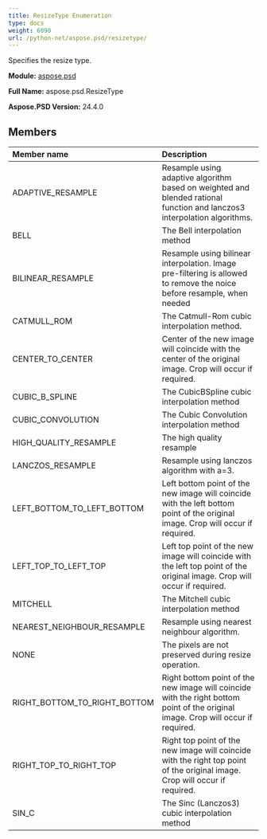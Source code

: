 ```yaml
---
title: ResizeType Enumeration
type: docs
weight: 6090
url: /python-net/aspose.psd/resizetype/
---
```


Specifies the resize type.

**Module:** [aspose.psd](/psd/python-net/aspose.psd/)

**Full Name:** aspose.psd.ResizeType

**Aspose.PSD Version:** 24.4.0

## **Members**
| **Member name** | **Description** |
| :- | :- |
| ADAPTIVE_RESAMPLE | Resample using adaptive algorithm based on weighted and blended rational function and lanczos3 interpolation algorithms. |
| BELL | The Bell interpolation method |
| BILINEAR_RESAMPLE | Resample using bilinear interpolation. Image pre-filtering is allowed to remove the noice before resample, when needed |
| CATMULL_ROM | The Catmull-Rom cubic interpolation method. |
| CENTER_TO_CENTER | Center of the new image will coincide with the center of the original image. Crop will occur if required. |
| CUBIC_B_SPLINE | The CubicBSpline cubic interpolation method |
| CUBIC_CONVOLUTION | The Cubic Convolution interpolation method |
| HIGH_QUALITY_RESAMPLE | The high quality resample |
| LANCZOS_RESAMPLE | Resample using lanczos algorithm with a=3. |
| LEFT_BOTTOM_TO_LEFT_BOTTOM | Left bottom point of the new image will coincide with the left bottom point of the original image. Crop will occur if required. |
| LEFT_TOP_TO_LEFT_TOP | Left top point of the new image will coincide with the left top point of the original image. Crop will occur if required. |
| MITCHELL | The Mitchell cubic interpolation method |
| NEAREST_NEIGHBOUR_RESAMPLE | Resample using nearest neighbour algorithm. |
| NONE | The pixels are not preserved during resize operation. |
| RIGHT_BOTTOM_TO_RIGHT_BOTTOM | Right bottom point of the new image will coincide with the right bottom point of the original image. Crop will occur if required. |
| RIGHT_TOP_TO_RIGHT_TOP | Right top point of the new image will coincide with the right top point of the original image. Crop will occur if required. |
| SIN_C | The Sinc (Lanczos3) cubic interpolation method |
